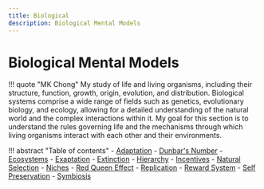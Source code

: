 ```yaml
---
title: Biological
description: Biological Mental Models 
---
```


# Biological Mental Models

<!-- <img style="float: left;" src="https://source.unsplash.com/VRXBA8E6MfM" width="400" height="150"> -->

 
!!! quote "MK Chong"
    My study of life and living organisms, including their structure, function, growth, origin, evolution, and distribution. Biological systems comprise a wide range of fields such as genetics, evolutionary biology, and ecology, allowing for a detailed understanding of the natural world and the complex interactions within it. My goal for this section is to understand the rules governing life and the mechanisms through which living organisms interact with each other and their environments.


!!! abstract "Table of contents"
    - [Adaptation](adaptation.md)
    - [Dunbar's Number](dunbarsNumber.md)
    - [Ecosystems](ecosystems.md)
    - [Exaptation](exaptation.md)
    - [Extinction](extinction.md)
    - [Hierarchy](hierarchy.md)
    - [Incentives](incentives.md)
    - [Natural Selection](naturalSelection.md)
    - [Niches](niches.md)
    - [Red Queen Effect](redQueenEffect.md)
    - [Replication](replication.md)
    - [Reward System](rewardSystem.md)
    - [Self Preservation](selfPreservation.md)
    - [Symbiosis](symbiosis.md)